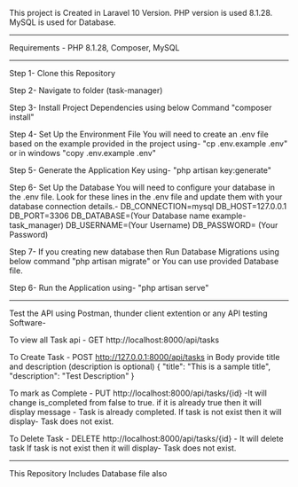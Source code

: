 This project is Created in Laravel 10 Version.
PHP version is used 8.1.28. 
MySQL is used for Database. 
***************************************************************************************************
Requirements - PHP 8.1.28, Composer, MySQL

***************************************************************************************************
Step 1- Clone this Repository 

Step 2- Navigate to folder (task-manager)

Step 3-  Install Project Dependencies using below Command
        "composer install" 

Step 4- Set Up the Environment File 
         You will need to create an .env file based on the example provided in the project using- 
         "cp .env.example .env"
         or in windows 
         "copy .env.example .env" 

Step 5- Generate the Application Key using- 
        "php artisan key:generate"

Step 6- Set Up the Database 
        You will need to configure your database in the .env file. 
        Look for these lines in the .env file 
        and update them with your database connection details.- 
        DB_CONNECTION=mysql
        DB_HOST=127.0.0.1
        DB_PORT=3306
        DB_DATABASE=(Your Database name example- task_manager)
        DB_USERNAME=(Your Username)
        DB_PASSWORD= (Your Password)

Step 7- If you creating new database then 
        Run Database Migrations using below command 
        "php artisan migrate"
        or 
        You can use provided Database file. 

Step 6- Run the Application using-
        "php artisan serve"

***************************************************************************************************

Test the API using Postman, thunder client extention or any API testing Software-

To view all Task api - GET http://localhost:8000/api/tasks

To Create Task - POST http://127.0.0.1:8000/api/tasks in Body provide title and description 
                (description is optional)
                {
                    "title": "This is a sample title",
                        "description": "Test Description"
                }

To mark as Complete - PUT http://localhost:8000/api/tasks/{id} -It will change is_completed from false to true. 
                if it is already true then it will display message - Task is already completed.
                If task is not exist then it will display- Task does not exist.

To Delete Task - DELETE http://localhost:8000/api/tasks/{id} - It will delete task
                If task is not exist then it will display- Task does not exist.

***************************************************************************************************

This Repository Includes Database file also

